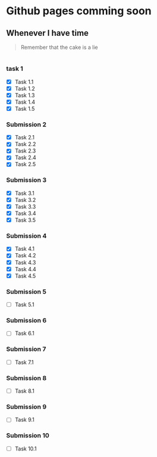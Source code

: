 # Github pages comming soon
## Whenever I have time
> Remember that the cake is a lie
#
#
#
#
#
#
#
### task 1
- [x] Task 1.1
- [x] Task 1.2
- [x] Task 1.3
- [x] Task 1.4
- [x] Task 1.5
### Submission 2
- [x] Task 2.1
- [x] Task 2.2
- [x] Task 2.3
- [x] Task 2.4
- [x] Task 2.5
### Submission 3
- [x] Task 3.1
- [x] Task 3.2
- [x] Task 3.3
- [x] Task 3.4
- [x] Task 3.5
### Submission 4
- [x] Task 4.1
- [x] Task 4.2
- [x] Task 4.3
- [x] Task 4.4
- [x] Task 4.5
### Submission 5
- [ ] Task 5.1
### Submission 6
- [ ] Task 6.1
### Submission 7
- [ ] Task 7.1
### Submission 8
- [ ] Task 8.1
### Submission 9
- [ ] Task 9.1
### Submission 10
- [ ] Task 10.1
